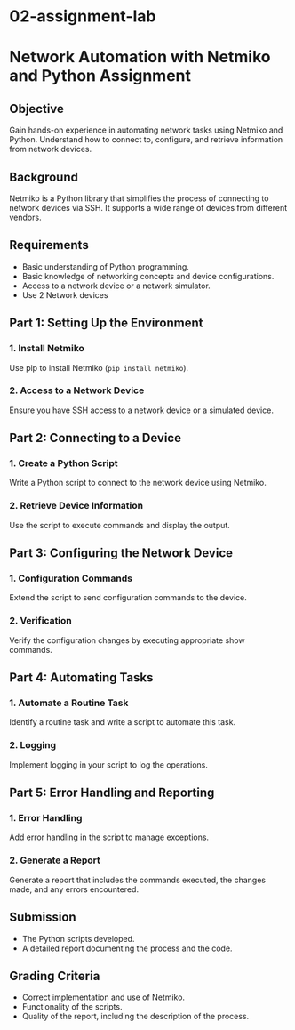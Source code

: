 # 02-assignment-lab


# Network Automation with Netmiko and Python Assignment

## Objective
Gain hands-on experience in automating network tasks using Netmiko and Python. Understand how to connect to, configure, and retrieve information from network devices.

## Background
Netmiko is a Python library that simplifies the process of connecting to network devices via SSH. It supports a wide range of devices from different vendors.

## Requirements
- Basic understanding of Python programming.
- Basic knowledge of networking concepts and device configurations.
- Access to a network device or a network simulator.
- Use 2 Network devices

## Part 1: Setting Up the Environment
### 1. Install Netmiko
Use pip to install Netmiko (`pip install netmiko`).

### 2. Access to a Network Device
Ensure you have SSH access to a network device or a simulated device.

## Part 2: Connecting to a Device
### 1. Create a Python Script
Write a Python script to connect to the network device using Netmiko.

### 2. Retrieve Device Information
Use the script to execute commands and display the output.

## Part 3: Configuring the Network Device
### 1. Configuration Commands
Extend the script to send configuration commands to the device.

### 2. Verification
Verify the configuration changes by executing appropriate show commands.

## Part 4: Automating Tasks
### 1. Automate a Routine Task
Identify a routine task and write a script to automate this task.

### 2. Logging
Implement logging in your script to log the operations.

## Part 5: Error Handling and Reporting
### 1. Error Handling
Add error handling in the script to manage exceptions.

### 2. Generate a Report
Generate a report that includes the commands executed, the changes made, and any errors encountered.

## Submission
- The Python scripts developed.
- A detailed report documenting the process and the code.

## Grading Criteria
- Correct implementation and use of Netmiko.
- Functionality of the scripts.
- Quality of the report, including the description of the process.
